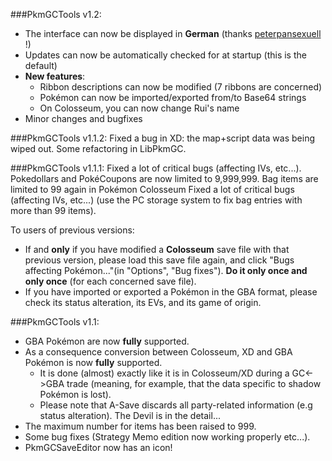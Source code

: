 ###PkmGCTools v1.2:
* The interface can now be displayed in **German** (thanks [peterpansexuell](http://www.smogon.com/forums/members/peterpansexuell.158307/) !)
* Updates can now be automatically checked for at startup (this is the default)
* **New features**:
	* Ribbon descriptions can now be modified (7 ribbons are concerned)
	* Pokémon can now be imported/exported from/to Base64 strings
	* On Colosseum, you can now change Rui's name
* Minor changes and bugfixes

###PkmGCTools v1.1.2:
Fixed a bug in XD: the map+script data was being wiped out.
Some refactoring in LibPkmGC.

###PkmGCTools v1.1.1:
Fixed a lot of critical bugs (affecting IVs, etc...). Pokedollars and PokéCoupons are now limited to 9,999,999. Bag items are limited to 99 again in Pokémon Colosseum Fixed a lot of critical bugs (affecting IVs, etc...)
(use the PC storage system to fix bag entries with more than 99 items).

To users of previous versions:
* If and **only** if you have modified a **Colosseum** save file with that previous version, please load this save file again, 
and click "Bugs affecting Pokémon..."(in "Options", "Bug fixes"). **Do it only once and only once** (for each concerned save file).
* If you have imported or exported a Pokémon in the GBA format, please check its status alteration, its EVs, and its game of origin. 

###PkmGCTools v1.1:
* GBA Pokémon are now **fully** supported.
* As a consequence conversion between Colosseum, XD and GBA Pokémon is now **fully** supported. 
	* It is done (almost) exactly like it is in Colosseum/XD during a GC<->GBA trade (meaning, for example, that the data specific to shadow Pokémon is lost).
	* Please note that A-Save discards all party-related information (e.g status alteration). The Devil is in the detail...
* The maximum number for items has been raised to 999.
* Some bug fixes (Strategy Memo edition now working properly etc...).
* PkmGCSaveEditor now has an icon!